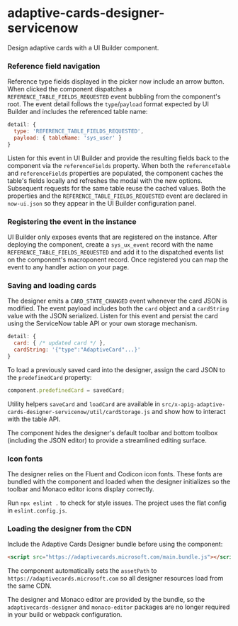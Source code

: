 adaptive-cards-designer-servicenow
===================================
Design adaptive cards with a UI Builder component.

### Reference field navigation

Reference type fields displayed in the picker now include an arrow button. When
clicked the component dispatches a `REFERENCE_TABLE_FIELDS_REQUESTED` event bubbling
from the component's root. The event detail follows the `type`/`payload`
format expected by UI Builder and includes the referenced table name:

```javascript
detail: {
  type: 'REFERENCE_TABLE_FIELDS_REQUESTED',
  payload: { tableName: 'sys_user' }
}
```

Listen for this event in UI Builder and provide the resulting fields back to the
component via the `referenceFields` property. When both the `referenceTable`
and `referenceFields` properties are populated, the component caches the table's
fields locally and refreshes the modal with the new options. Subsequent requests
for the same table reuse the cached values. Both the properties and the
`REFERENCE_TABLE_FIELDS_REQUESTED` event are declared in `now-ui.json` so they appear in
the UI Builder configuration panel.

### Registering the event in the instance

UI Builder only exposes events that are registered on the instance. After
deploying the component, create a `sys_ux_event` record with the name
`REFERENCE_TABLE_FIELDS_REQUESTED` and add it to the dispatched events list on the
component's macroponent record. Once registered you can map the event to any
handler action on your page.

### Saving and loading cards

The designer emits a `CARD_STATE_CHANGED` event whenever the card JSON is
modified. The event payload includes both the `card` object and a
`cardString` value with the JSON serialized. Listen for this event and
persist the card using the ServiceNow table API or your own storage
mechanism.

```javascript
detail: {
  card: { /* updated card */ },
  cardString: '{"type":"AdaptiveCard"...}'
}
```

To load a previously saved card into the designer, assign the card JSON to the
`predefinedCard` property:

```javascript
component.predefinedCard = savedCard;
```

Utility helpers `saveCard` and `loadCard` are available in
`src/x-apig-adaptive-cards-designer-servicenow/util/cardStorage.js` and show how
to interact with the table API.

The component hides the designer's default toolbar and bottom toolbox (including
the JSON editor) to provide a streamlined editing surface.

### Icon fonts

The designer relies on the Fluent and Codicon icon fonts. These fonts are bundled
with the component and loaded when the designer initializes so the toolbar and
Monaco editor icons display correctly.

Run `npx eslint .` to check for style issues. The project uses the flat config
in `eslint.config.js`.

### Loading the designer from the CDN

Include the Adaptive Cards Designer bundle before using the component:

```html
<script src="https://adaptivecards.microsoft.com/main.bundle.js"></script>
```

The component automatically sets the `assetPath` to
`https://adaptivecards.microsoft.com` so all designer resources load from the
same CDN.

The designer and Monaco editor are provided by the bundle, so the
`adaptivecards-designer` and `monaco-editor` packages are no longer required in
your build or webpack configuration.
